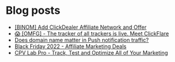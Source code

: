 # Blog posts
<!-- BLOG-POST-LIST:START -->
- [[BINOM] Add ClickDealer Affiliate Network and Offer](https://afflift.com/f/threads/binom-add-clickdealer-affiliate-network-and-offer.6909/)
- [😱 [OMFG] - The tracker of all trackers is live. Meet ClickFlare](https://afflift.com/f/threads/%F0%9F%98%B1-omfg-the-tracker-of-all-trackers-is-live-meet-clickflare.9851/)
- [Does domain name matter in Push notification traffic?](https://afflift.com/f/threads/does-domain-name-matter-in-push-notification-traffic.9998/)
- [Black Friday 2022 - Affiliate Marketing Deals](https://afflift.com/f/threads/black-friday-2022-affiliate-marketing-deals.9962/)
- [CPV Lab Pro - Track, Test and Optimize All of Your Marketing](https://afflift.com/f/threads/cpv-lab-pro-track-test-and-optimize-all-of-your-marketing.3912/)
<!-- BLOG-POST-LIST:END -->
